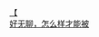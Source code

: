 [【](http://tieba.baidu.com/p/3271235047?see_lz=1&pn=)   
[好无聊，怎么样才能被](http://tieba.baidu.com/p/3270400942?see_lz=1&pn=)   
